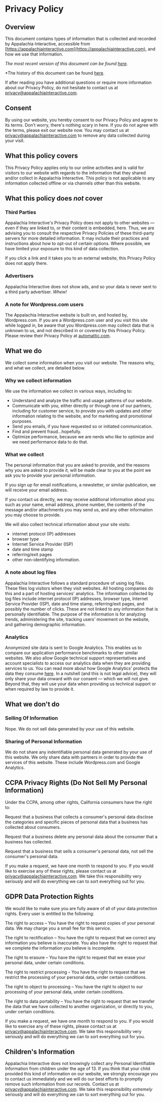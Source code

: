 # Privacy Policy

## Overview

This document contains types of information that is collected and recorded by Appalachia Interactive, accessible from [https://appalachiainteractive.com](https://appalachiainteractive.com), and how we use that information.  

*The most recent version of this document can be found [here](https://appalachiainteractive.com/legal/privacy-policy).*

*The history of this document can be found [here](https://github.com/AppalachiaInteractive/com.appalachia.org/commits/main/legal/PrivacyPolicy.md).

If after reading you have additional questions or require more information about our Privacy Policy, do not hesitate to contact us at [privacy@appalachiainteractive.com](mailto:privacy@appalachiainteractive.com).  

## Consent

By using our website, you hereby consent to our Privacy Policy and agree to its terms.  Don't worry, there's nothing scary in here.  If you do not agree with the terms, please exit our website now.  You may contact us at [privacy@appalachiainteractive.com](mailto:privacy@appalachiainteractive.com) to remove any data collected during your visit.

## What this policy covers

This Privacy Policy applies only to our online activities and is valid for visitors to our website with regards to the information that they shared and/or collect in Appalachia Interactive. This policy is not applicable to any information collected offline or via channels other than this website.  

## What this policy does *not* cover

### Third Parties

Appalachia Interactive's Privacy Policy does not apply to other websites — even if they are linked to, or their content is embedded, here. Thus, we are advising you to consult the respective Privacy Policies of these third-party servers for more detailed information. It may include their practices and instructions about how to opt-out of certain options.  Where possible, we have limited your exposure to this kind of data collection.

If you click a link and it takes you to an external website, this Privacy Policy does not apply there.

### Advertisers

Appalachia Interactive does not show ads, and so your data is never sent to a third party advertiser.  *Whew!*

### A note for Wordpress.com users

The Appalachia Interactive website is built on, and hosted by, Wordpress.com.  If you are a Wordpress.com user and you visit this site while logged in, be aware that you Wordpress.com may collect data that is unknown to us, and not described in or covered by this Privacy Policy.  Please review their Privacy Policy at [automattic.com](https://automattic.com/privacy/).

## What we do

We collect some information when you visit our website.  The reasons why, and what we collect, are detailed below.

### Why we collect information

We use the information we collect in various ways, including to:

- Understand and analyze the traffic and usage patterns of our website.
- Communicate with you, either directly or through one of our partners, including for customer service, to provide you with updates and other information relating to the website, and for marketing and promotional purposes.
- Send you emails, if you have requested so or initiated communication.
- Find and prevent fraud...hopefully.
- Optimize performance, because we are nerds who like to optimize and we need performance data to do that.

### What we collect

The personal information that you are asked to provide, and the reasons why you are asked to provide it, will be made clear to you at the point we ask you to provide your personal information.

If you sign up for email notifications, a newsletter, or similar publication, we will receive your email address.

If you contact us directly, we may receive additional information about you such as your name, email address, phone number, the contents of the message and/or attachments you may send us, and any other information you may choose to provide.

We will also collect technical information about your site visits:

- internet protocol (IP) addresses
- browser type
- Internet Service Provider (ISP)
- date and time stamp
- referring/exit pages
- other non-identifying information.

### A note about log files

Appalachia Interactive follows a standard procedure of using log files. These files log visitors when they visit websites. All hosting companies do this and a part of hosting services' analytics. The information collected by log files include internet protocol (IP) addresses, browser type, Internet Service Provider (ISP), date and time stamp, referring/exit pages, and possibly the number of clicks. These are not linked to any information that is personally identifiable. The purpose of the information is for analyzing trends, administering the site, tracking users' movement on the website, and gathering demographic information.

### Analytics

Anonymized site data is sent to Google Analytics.  This enables us to compare our application performance benchmarks to other similar websites.  We also allow Google technical support representatives and account specialists to access our analytics data when they are providing services to us.  You can read more about how Google Analytics' protects the data they consume [here](https://support.google.com/analytics/answer/6004245?hl=en&utm_id=ad).  In a nutshell (and this is not legal advice), they will only share your data onward with our consent — which we will not give.  Beyond that, they will use your data when providing us technical support or when required by law to provide it.

## What we don't do

### Selling Of Information

Nope.  We do not sell data generated by your use of this website.

### Sharing of Personal Information

We do not share any indentifiable personal data generated by your use of this website.  We only share data with partners in order to provide the services of this website.  These include Wordpress.com and Google Analytics.

## CCPA Privacy Rights (Do Not Sell My Personal Information)

Under the CCPA, among other rights, California consumers have the right to:

Request that a business that collects a consumer's personal data disclose the categories and specific pieces of personal data that a business has collected about consumers.

Request that a business delete any personal data about the consumer that a business has collected.

Request that a business that sells a consumer's personal data, not sell the consumer's personal data.

If you make a request, we have one month to respond to you. If you would like to exercise any of these rights, please contact us at [privacy@appalachiainteractive.com](mailto:privacy@appalachiainteractive.com).  We take this responsibility very seriously and will do everything we can to sort everything out for you.

## GDPR Data Protection Rights

We would like to make sure you are fully aware of all of your data protection rights. Every user is entitled to the following:

The right to access – You have the right to request copies of your personal data. We may charge you a small fee for this service.

The right to rectification – You have the right to request that we correct any information you believe is inaccurate. You also have the right to request that we complete the information you believe is incomplete.

The right to erasure – You have the right to request that we erase your personal data, under certain conditions.

The right to restrict processing – You have the right to request that we restrict the processing of your personal data, under certain conditions.

The right to object to processing – You have the right to object to our processing of your personal data, under certain conditions.

The right to data portability – You have the right to request that we transfer the data that we have collected to another organization, or directly to you, under certain conditions.

If you make a request, we have one month to respond to you. If you would like to exercise any of these rights, please contact us at [privacy@appalachiainteractive.com](mailto:privacy@appalachiainteractive.com).  We take this responsibility very seriously and will do everything we can to sort everything out for you.

## Children's Information

Appalachia Interactive does not knowingly collect any Personal Identifiable Information from children under the age of 13. If you think that your child provided this kind of information on our website, we strongly encourage you to contact us immediately and we will do our best efforts to promptly remove such information from our records.  Contact us at [privacy@appalachiainteractive.com](mailto:privacy@appalachiainteractive.com).  We take this responsibility *extremely* seriously and will do everything we can to sort everything out for you.
